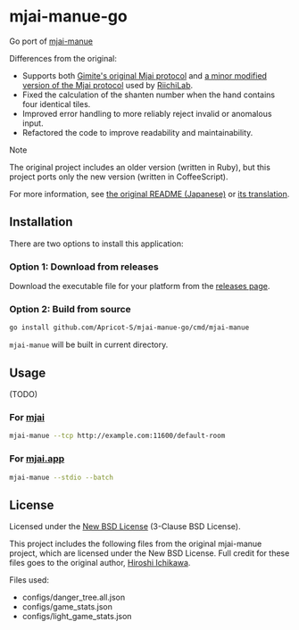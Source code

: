 # mjai-manue-go

Go port of [mjai-manue](https://github.com/gimite/mjai-manue)

Differences from the original:

- Supports both [Gimite's original Mjai protocol](https://gimite.net/pukiwiki/index.php?Mjai%20%E9%BA%BB%E9%9B%80AI%E5%AF%BE%E6%88%A6%E3%82%B5%E3%83%BC%E3%83%90) and [a minor modified version of the Mjai protocol](https://mjai.app/docs/mjai-protocol) used by [RiichiLab](https://mjai.app/).
- Fixed the calculation of the shanten number when the hand contains four identical tiles.
- Improved error handling to more reliably reject invalid or anomalous input.
- Refactored the code to improve readability and maintainability.

> [!NOTE]
> The original project includes an older version (written in Ruby), but this project ports only the new version (written in CoffeeScript).

For more information, see [the original README (Japanese)](https://github.com/gimite/mjai-manue/blob/master/README.md) or [its translation](docs/README-en.md).

## Installation

There are two options to install this application:

### Option 1: Download from releases

Download the executable file for your platform from the [releases page](https://github.com/Apricot-S/mjai-manue-go/releases/latest).

### Option 2: Build from source

```sh
go install github.com/Apricot-S/mjai-manue-go/cmd/mjai-manue
```

`mjai-manue` will be built in current directory.

## Usage

(TODO)

### For [mjai](https://github.com/gimite/mjai)

```sh
mjai-manue --tcp http://example.com:11600/default-room
```

### For [mjai.app](https://github.com/smly/mjai.app)

```sh
mjai-manue --stdio --batch
```

## License

Licensed under the [New BSD License](LICENSE) (3-Clause BSD License).

This project includes the following files from the original mjai-manue project,
which are licensed under the New BSD License. Full credit for these files goes
to the original author, [Hiroshi Ichikawa](https://github.com/gimite).

Files used:

- configs/danger_tree.all.json
- configs/game_stats.json
- configs/light_game_stats.json

